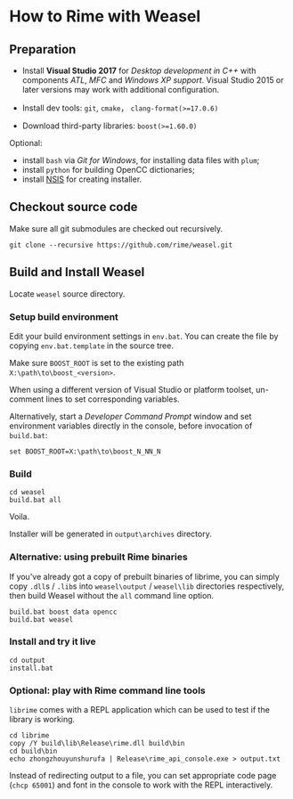 # How to Rime with Weasel

## Preparation

  - Install **Visual Studio 2017** for *Desktop development in C++*
    with components *ATL*, *MFC* and *Windows XP support*.
    Visual Studio 2015 or later versions may work with additional configuration.

  - Install dev tools: `git`, `cmake`， `clang-format(>=17.0.6)`

  - Download third-party libraries: `boost(>=1.60.0)`

Optional:

  - install `bash` via *Git for Windows*, for installing data files with `plum`;
  - install `python` for building OpenCC dictionaries;
  - install [NSIS](http://nsis.sourceforge.net/Download) for creating installer.

## Checkout source code

Make sure all git submodules are checked out recursively.

```batch
git clone --recursive https://github.com/rime/weasel.git
```

## Build and Install Weasel

Locate `weasel` source directory.

### Setup build environment

Edit your build environment settings in `env.bat`.
You can create the file by copying `env.bat.template` in the source tree.

Make sure `BOOST_ROOT` is set to the existing path `X:\path\to\boost_<version>`.

When using a different version of Visual Studio or platform toolset, un-comment
lines to set corresponding variables.

Alternatively, start a *Developer Command Prompt* window and set environment
variables directly in the console, before invocation of `build.bat`:

```batch
set BOOST_ROOT=X:\path\to\boost_N_NN_N
```

### Build

```batch
cd weasel
build.bat all
```

Voila.

Installer will be generated in `output\archives` directory.

### Alternative: using prebuilt Rime binaries

If you've already got a copy of prebuilt binaries of librime, you can simply
copy `.dll`s / `.lib`s into `weasel\output` / `weasel\lib` directories
respectively, then build Weasel without the `all` command line option.

```batch
build.bat boost data opencc
build.bat weasel
```

### Install and try it live

```batch
cd output
install.bat
```

### Optional: play with Rime command line tools

`librime` comes with a REPL application which can be used to test if the library
is working.

```batch
cd librime
copy /Y build\lib\Release\rime.dll build\bin
cd build\bin
echo zhongzhouyunshurufa | Release\rime_api_console.exe > output.txt
```

Instead of redirecting output to a file, you can set appropriate code page
(`chcp 65001`) and font in the console to work with the REPL interactively.
